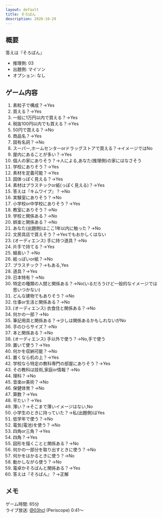```yaml
---
layout: default
title: そろばん
description: 2020-10-29
---
```


## 概要

答えは『そろばん』

- 推理側: 03
- 出題側: マイソン
- オプション: なし

## ゲーム内容

1. 素粒子で構成？→Yes
2. 買える？→Yes
3. 一般に1万円以内で買える？→Yes
4. 税抜100円以内でも買える？→Yes
5. 50円で買える？→No
6. 商品名？→Yes
7. 固有名詞？→No
8. スーパー,ホームセンターorドラッグストアで買える？→イメージではNo
9. 屋内にあることが多い？→Yes
10. 個人の家にありそう？→人による,あなた(推理側)の家にはなさそう
11. 学校にありそう？→Yes
12. 素材を定義可能？→Yes
13. 固体っぽく見える？→Yes
14. 素材はプラスチックor紙(っぽく見える)？→Yes
15. 答えは『キムワイプ』？→No
16. 実験室にありそう？→No
17. 小学校or中学校にありそう？→Yes
18. 教室にありそう？→No
19. 学校と関係ある？→No
20. 娯楽と関係ある？→No
21. あなた(出題側)はここ1年以内に触った？→No
22. 文房具店で買えそう？→Yesでもおかしくはない
23. (オーディエンス) 手に持つ道具？→No
24. 片手で持てる？→Yes
25. 細長い？→No
26. 紙っぽいor紙？→No
27. プラスチック？→もある,Yes
28. 道具？→Yes
29. 日本特有？→No
30. 特定の種類の人間と関係ある？→No(いるだろうけど一般的なイメージでは思いつかない)
31. どんな建物でもありそう？→No
32. 仕事or生活と関係ある？→No
33. (オーディエンス) 衣食住と関係ある？→No
34. 何かの一部？→No
35. 筆記用具と関係ある？→少しは関係あるかもしれないがNo
36. 手のひらサイズ？→No
37. 本と関係ある？→No
38. (オーディエンス) 手以外で使う？→No,手で使う
39. 置いて使う？→Yes
40. 何かを収納可能？→No
41. 置くなら机の上？→Yes
42. 学校なら特定の教科専門の部屋にありそう？→Yes
43. その教科は技術,家庭or情報？→No
44. 理科？→No
45. 音楽or美術？→No
46. 保健体育？→No
47. 算数？→Yes
48. 平たい？→Yes
49. 薄い？→そこまで薄いイメージはない,No
50. 小学生のときに持っていた？→私(出題側)はYes
51. 低学年で使う？→No
52. 電気(電池)を使う？→No
53. 四角or三角？→Yes
54. 四角？→Yes
55. 図形を描くことと関係ある？→No
56. 何かの一部分を取り出すときに使う？→No
57. 何かをはかるときに使う？→No
58. 動かしながら使う？→No
59. 電卓かそろばんと関係ある？→Yes
60. 答えは『そろばん』？→正解

## メモ

ゲーム時間: 65分  
ライブ放送: [@03hcl](https://www.periscope.tv/03hcl/1PlJQNbDnPYxE?t=41s) (Periscope) 0:41～
